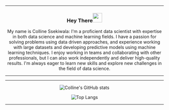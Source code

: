 <hr>
<div align="center" >
  <h3>Hey There<img src="https://raw.githubusercontent.com/MartinHeinz/MartinHeinz/master/wave.gif" width="30px"></h3>
   <p> My name is Colline Ssekiwala: I'm a proficient data scientist with expertise in both data science and machine learning fields. I have a passion for solving problems using data driven approaches, and experience working with large datasets and developing predictive models using machine learning techniques. I enjoy working in teams and collaborating with other professionals, but I can also work independently and deliver high-quality results. I'm always eager to learn new skills and explore new challenges in the field of data science.
  </p> 
<hr>

<hr>
 <div align="center">

  ![Colline's GitHub stats](https://github-readme-stats.vercel.app/api?username=Colline-Ssekiwala&show_icons=true)

  ![Top Langs](https://github-readme-stats.vercel.app/api/top-langs/?username=Colline-Ssekiwala&layout=compact)
</div>
<hr>
